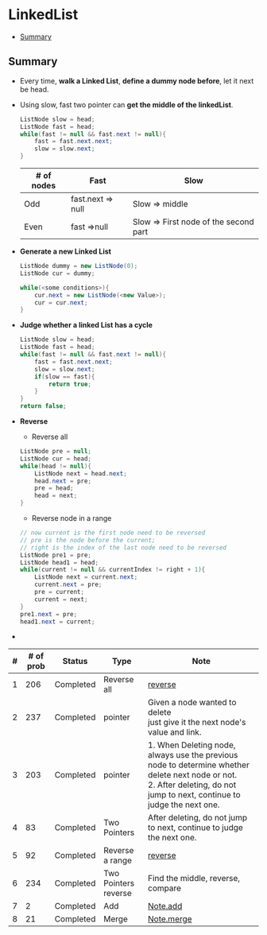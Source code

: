 # LinkedList
- [Summary](#summary)
## <h2 id = "summary">Summary</h2>
- Every time, **walk a Linked List**, **define a dummy node before**, let it next be head.

- Using slow, fast two pointer can **get the middle of the linkedList**.
    ``` Java
    ListNode slow = head;
    ListNode fast = head;
    while(fast != null && fast.next != null){
        fast = fast.next.next;
        slow = slow.next;
    }
    ```

    | # of nodes | Fast              | Slow                                  |
    | ---------- | ----------------- | ------------------------------------- |
    | Odd        | fast.next => null | Slow => middle                        |
    | Even       | fast =>null       | Slow => First node of the second part |

- **Generate a new Linked List**
    ``` Java
    ListNode dummy = new ListNode(0);
    ListNode cur = dummy;

    while(<some conditions>){
        cur.next = new ListNode(<new Value>);
        cur = cur.next;
    }
    ```
- **Judge whether a linked List has a cycle**
  ``` Java
  ListNode slow = head;
  ListNode fast = head;
  while(fast != null && fast.next != null){
      fast = fast.next.next;
      slow = slow.next;
      if(slow == fast){
          return true;
      }
  }
  return false;
  ```
- **<div id ="reverse">Reverse</div>**
  - Reverse all

  ```Java
  ListNode pre = null;
  ListNode cur = head;
  while(head != null){
      ListNode next = head.next;
      head.next = pre;
      pre = head;
      head = next;
  }
  ```
  - Reverse node in a range

  ``` Java
  // now current is the first node need to be reversed
  // pre is the node before the current;
  // right is the index of the last node need to be reversed
  ListNode pre1 = pre;
  ListNode head1 = head;
  while(current != null && currentIndex != right + 1){
      ListNode next = current.next;
      current.next = pre;
      pre = current;
      current = next;
  }
  pre1.next = pre;
  head1.next = current;

  ```
-
| #   | # of prob | Status    | Type                    | Note                                                                                                                                                                                                                                                                                                                        |
| --- | --------- | --------- | ----------------------- | --------------------------------------------------------------------------------------------------------------------------------------------------------------------------------------------------------------------------------------------------------------------------------------------------------------------------- |
| 1   | 206       | Completed | Reverse all             | [reverse](#reverse)                                                                                                                                                                                                                                                                            |
| 2   | 237       | Completed | pointer                 | Given a node wanted to delete<br> just give it the next node's value and link.                                                                                                                                                                                                                                              |
| 3   | 203       | Completed | pointer                 | 1. When Deleting node, always use the previous node to determine whether delete next node or not.<br> 2. After deleting, do not jump to next, continue to judge the next one.                                                                                                                                               |
| 4   | 83        | Completed | Two Pointers            | After deleting, do not jump to next, continue to judge the next one.                                                                                                                                                                                                                                                        |
| 5   | 92        | Completed | Reverse a range         | [reverse](#reverse) |
| 6   | 234       | Completed | Two Pointers<br>reverse | Find the middle, reverse, compare                                                                                                                                                                                                                                                                                           |
| 7   | 2         | Completed | Add                     | [Note.add](https://github.com/rexbean/L/blob/master/Type/note.md#add)                                                                                                                                                                                                                                                            |
| 8   | 21        | Completed | Merge                        |                                    [Note.merge](https://github.com/rexbean/L/blob/master/Type/note.md#merge)                                                                                                                                                                                                                                                                                         |
